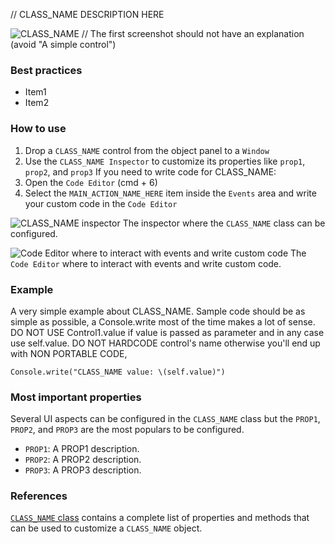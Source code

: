 // CLASS_NAME DESCRIPTION HERE

![CLASS_NAME](images/CLASS_NAME_main.png)
// The first screenshot should not have an explanation (avoid "A simple control")

### Best practices
* Item1
* Item2

### How to use
1. Drop a `CLASS_NAME` control from the object panel to a `Window`
2. Use the `CLASS_NAME Inspector` to customize its properties like `prop1`, `prop2`, and `prop3`
If you need to write code for CLASS_NAME:
3. Open the `Code Editor` (cmd + 6)
4. Select the `MAIN_ACTION_NAME_HERE` item inside the `Events` area and write your custom code in the `Code Editor`

![`CLASS_NAME` inspector](images/CLASS_NAME_inspector.png)
The inspector where the `CLASS_NAME` class can be configured.

![`Code Editor` where to interact with events and write custom code](images/CLASS_NAME_code.png)
The `Code Editor` where to interact with events and write custom code.

### Example
A very simple example about CLASS_NAME. Sample code should be as simple as possible, a Console.write most of the time makes a lot of sense. DO NOT USE Control1.value if value is passed as parameter and in any case use self.value. DO NOT HARDCODE control's name otherwise you'll end up with NON PORTABLE CODE,
```
Console.write("CLASS_NAME value: \(self.value)")
```

### Most important properties
Several UI aspects can be configured in the `CLASS_NAME` class but the `PROP1`, `PROP2`, and `PROP3` are the most populars to be configured.
- `PROP1`: A PROP1 description.
- `PROP2`: A PROP2 description.
- `PROP3`: A PROP3 description.

### References
[`CLASS_NAME` class](https://docs.creolabs.com/classes/CLASS_NAME.html) contains a complete list of properties and methods that can be used to customize a `CLASS_NAME` object.
